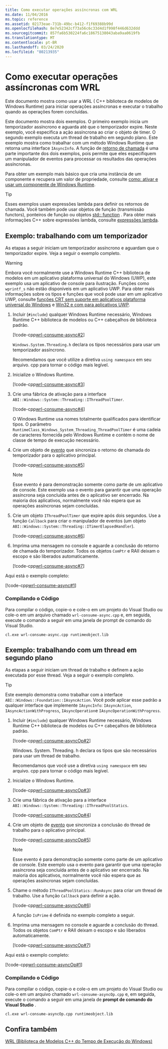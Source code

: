 ```yaml
---
title: Como executar operações assíncronas com WRL
ms.date: 11/04/2016
ms.topic: reference
ms.assetid: 02173eae-731b-49bc-b412-f1f69388b99d
ms.openlocfilehash: 8e7e52342cf73a56c6c33d4d1f998f446d632ddd
ms.sourcegitcommit: 857fa6b530224fa6c18675138043aba9aa0619fb
ms.translationtype: MT
ms.contentlocale: pt-BR
ms.lasthandoff: 03/24/2020
ms.locfileid: "80213935"
---
```

# <a name="how-to-complete-asynchronous-operations-using-wrl"></a>Como executar operações assíncronas com WRL

Este documento mostra como usar a WRL ( C++ biblioteca de modelos de Windows Runtime) para iniciar operações assíncronas e executar o trabalho quando as operações forem concluídas.

Este documento mostra dois exemplos. O primeiro exemplo inicia um temporizador assíncrono e aguarda até que o temporizador expire. Neste exemplo, você especifica a ação assíncrona ao criar o objeto de timer. O segundo exemplo executa um thread de trabalho em segundo plano. Este exemplo mostra como trabalhar com um método Windows Runtime que retorna uma interface `IAsyncInfo`. A função de [retorno de chamada](callback-function-wrl.md) é uma parte importante dos dois exemplos, pois permite que eles especifiquem um manipulador de eventos para processar os resultados das operações assíncronas.

Para obter um exemplo mais básico que cria uma instância de um componente e recupera um valor de propriedade, consulte [como: ativar e usar um componente de Windows Runtime](how-to-activate-and-use-a-windows-runtime-component-using-wrl.md).

> [!TIP]
> Esses exemplos usam expressões lambda para definir os retornos de chamada. Você também pode usar objetos de função (transmissão functors), ponteiros de função ou objetos [std:: function](../../standard-library/function-class.md) . Para obter mais informações C++ sobre expressões lambda, consulte [expressões lambda](../../cpp/lambda-expressions-in-cpp.md).

## <a name="example-working-with-a-timer"></a>Exemplo: trabalhando com um temporizador

As etapas a seguir iniciam um temporizador assíncrono e aguardam que o temporizador expire. Veja a seguir o exemplo completo.

> [!WARNING]
> Embora você normalmente use a Windows Runtime C++ biblioteca de modelos em um aplicativo plataforma universal do Windows (UWP), este exemplo usa um aplicativo de console para ilustração. Funções como `wprintf_s` não estão disponíveis em um aplicativo UWP. Para obter mais informações sobre os tipos e funções que você pode usar em um aplicativo UWP, consulte [funções CRT sem suporte em aplicativos plataforma universal do Windows](../../cppcx/crt-functions-not-supported-in-universal-windows-platform-apps.md) e [Win32 e com para aplicativos UWP](/uwp/win32-and-com/win32-and-com-for-uwp-apps).

1. Incluir (`#include`) qualquer Windows Runtime necessário, Windows Runtime C++ biblioteca de modelos ou C++ cabeçalhos de biblioteca padrão.

   [!code-cpp[wrl-consume-async#2](../codesnippet/CPP/how-to-complete-asynchronous-operations-using-wrl_1.cpp)]

   `Windows.System.Threading.h` declara os tipos necessários para usar um temporizador assíncrono.

   Recomendamos que você utilize a diretiva `using namespace` em seu arquivo. cpp para tornar o código mais legível.

2. Inicialize o Windows Runtime.

   [!code-cpp[wrl-consume-async#3](../codesnippet/CPP/how-to-complete-asynchronous-operations-using-wrl_2.cpp)]

3. Crie uma fábrica de ativação para a interface `ABI::Windows::System::Threading::IThreadPoolTimer`.

   [!code-cpp[wrl-consume-async#4](../codesnippet/CPP/how-to-complete-asynchronous-operations-using-wrl_3.cpp)]

   O Windows Runtime usa nomes totalmente qualificados para identificar tipos. O parâmetro `RuntimeClass_Windows_System_Threading_ThreadPoolTimer` é uma cadeia de caracteres fornecida pelo Windows Runtime e contém o nome de classe de tempo de execução necessário.

4. Crie um objeto de [evento](event-class-wrl.md) que sincroniza o retorno de chamada do temporizador para o aplicativo principal.

   [!code-cpp[wrl-consume-async#5](../codesnippet/CPP/how-to-complete-asynchronous-operations-using-wrl_4.cpp)]

   > [!NOTE]
   > Esse evento é para demonstração somente como parte de um aplicativo de console. Este exemplo usa o evento para garantir que uma operação assíncrona seja concluída antes de o aplicativo ser encerrado. Na maioria dos aplicativos, normalmente você não espera que as operações assíncronas sejam concluídas.

5. Crie um objeto `IThreadPoolTimer` que expire após dois segundos. Use a função `Callback` para criar o manipulador de eventos (um objeto `ABI::Windows::System::Threading::ITimerElapsedHandler`).

   [!code-cpp[wrl-consume-async#6](../codesnippet/CPP/how-to-complete-asynchronous-operations-using-wrl_5.cpp)]

6. Imprima uma mensagem no console e aguarde a conclusão do retorno de chamada do temporizador. Todos os objetos `ComPtr` e RAII deixam o escopo e são liberados automaticamente.

   [!code-cpp[wrl-consume-async#7](../codesnippet/CPP/how-to-complete-asynchronous-operations-using-wrl_6.cpp)]

Aqui está o exemplo completo:

[!code-cpp[wrl-consume-async#1](../codesnippet/CPP/how-to-complete-asynchronous-operations-using-wrl_7.cpp)]

### <a name="compiling-the-code"></a>Compilando o Código

Para compilar o código, copie-o e cole-o em um projeto do Visual Studio ou cole-o em um arquivo chamado `wrl-consume-async.cpp` e, em seguida, execute o comando a seguir em uma janela de prompt de comando do Visual Studio.

`cl.exe wrl-consume-async.cpp runtimeobject.lib`

## <a name="example-working-with-a-background-thread"></a>Exemplo: trabalhando com um thread em segundo plano

As etapas a seguir iniciam um thread de trabalho e definem a ação executada por esse thread. Veja a seguir o exemplo completo.

> [!TIP]
> Este exemplo demonstra como trabalhar com a interface `ABI::Windows::Foundation::IAsyncAction`. Você pode aplicar esse padrão a qualquer interface que implemente `IAsyncInfo`: `IAsyncAction`, `IAsyncActionWithProgress`, `IAsyncOperation`e `IAsyncOperationWithProgress`.

1. Incluir (`#include`) qualquer Windows Runtime necessário, Windows Runtime C++ biblioteca de modelos ou C++ cabeçalhos de biblioteca padrão.

   [!code-cpp[wrl-consume-asyncOp#2](../codesnippet/CPP/how-to-complete-asynchronous-operations-using-wrl_8.cpp)]

   Windows. System. Threading. h declara os tipos que são necessários para usar um thread de trabalho.

   Recomendamos que você use a diretiva `using namespace` em seu arquivo. cpp para tornar o código mais legível.

2. Inicialize o Windows Runtime.

   [!code-cpp[wrl-consume-asyncOp#3](../codesnippet/CPP/how-to-complete-asynchronous-operations-using-wrl_9.cpp)]

3. Crie uma fábrica de ativação para a interface `ABI::Windows::System::Threading::IThreadPoolStatics`.

   [!code-cpp[wrl-consume-asyncOp#4](../codesnippet/CPP/how-to-complete-asynchronous-operations-using-wrl_10.cpp)]

4. Crie um objeto de [evento](event-class-wrl.md) que sincroniza a conclusão do thread de trabalho para o aplicativo principal.

   [!code-cpp[wrl-consume-asyncOp#5](../codesnippet/CPP/how-to-complete-asynchronous-operations-using-wrl_11.cpp)]

   > [!NOTE]
   > Esse evento é para demonstração somente como parte de um aplicativo de console. Este exemplo usa o evento para garantir que uma operação assíncrona seja concluída antes de o aplicativo ser encerrado. Na maioria dos aplicativos, normalmente você não espera que as operações assíncronas sejam concluídas.

5. Chame o método `IThreadPoolStatics::RunAsync` para criar um thread de trabalho. Use a função `Callback` para definir a ação.

   [!code-cpp[wrl-consume-asyncOp#6](../codesnippet/CPP/how-to-complete-asynchronous-operations-using-wrl_12.cpp)]

   A função `IsPrime` é definida no exemplo completo a seguir.

6. Imprima uma mensagem no console e aguarde a conclusão do thread. Todos os objetos `ComPtr` e RAII deixam o escopo e são liberados automaticamente.

   [!code-cpp[wrl-consume-asyncOp#7](../codesnippet/CPP/how-to-complete-asynchronous-operations-using-wrl_13.cpp)]

Aqui está o exemplo completo:

[!code-cpp[wrl-consume-asyncOp#1](../codesnippet/CPP/how-to-complete-asynchronous-operations-using-wrl_14.cpp)]

### <a name="compiling-the-code"></a>Compilando o Código

Para compilar o código, copie-o e cole-o em um projeto do Visual Studio ou cole-o em um arquivo chamado `wrl-consume-asyncOp.cpp` e, em seguida, execute o comando a seguir em uma janela de **prompt de comando do Visual Studio** .

`cl.exe wrl-consume-asyncOp.cpp runtimeobject.lib`

## <a name="see-also"></a>Confira também

[WRL (Biblioteca de Modelos C++ do Tempo de Execução do Windows)](windows-runtime-cpp-template-library-wrl.md)
